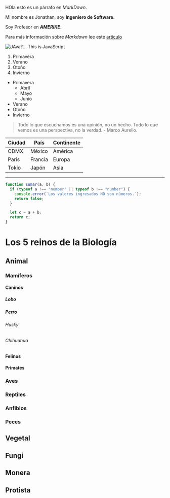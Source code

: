 HOla esto es un párrafo en _MarkDown_.

Mi nombre es Jonathan, soy **Ingeniero de Software**.

Soy Profesor en _**AMERIKE**_.

Para más información sobre _Markdown_ lee este [artículo](https://jonmircha.com/markdown)

![JAva?... This is JavaScript](https://jonmircha.com/img/blog/this-is-javascript.jpg)

1. Primavera
1. Verano
1. Otoño
1. Invierno

- Primavera
  - Abril
  - Mayo
  - Junio
- Verano
- Otoño
- Invierno

> Todo lo que escuchamos es una opinión, no un hecho. Todo lo que vemos es una perspectiva, no la verdad. - Marco Aurelio.

| Ciudad | País    | Continente |
| ------ | ------- | ---------- |
| CDMX   | México  | América    |
| Paris  | Francia | Europa     |
| Tokio  | Japón   | Asia       |

---

```js
function sumar(a, b) {
  if (typeof a !== "number" || typeof b !== "number") {
    console.error(`Los valores ingresados NO son números.`);
    return false;
  }

  let c = a + b;
  return c;
}
```

# Los 5 reinos de la Biología

## Animal

### Mamíferos

#### Caninos

##### Lobo

##### Perro

###### Husky

###### Chihuahua

#### Felinos

#### Primates

### Aves

### Reptiles

### Anfibios

### Peces

## Vegetal

## Fungi

## Monera

## Protista
